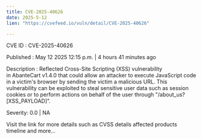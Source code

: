 ```yaml
---
title: CVE-2025-40626
date: 2025-5-12
lien: "https://cvefeed.io/vuln/detail/CVE-2025-40626"

---
```


CVE ID : CVE-2025-40626

Published :  May 12
2025
12:15 p.m. | 4 hours
41 minutes ago

Description : Reflected Cross-Site Scripting (XSS) vulnerability in AbanteCart v1.4.0
that could allow an attacker to execute JavaScript code in a victim's browser by sending the victim a malicious URL. This vulnerability can be exploited to steal sensitive user data
such as session cookies
or to perform actions on behalf of the user
through "/about_us?[XSS_PAYLOAD]".

Severity: 0.0 | NA

Visit the link for more details
such as CVSS details
affected products
timeline
and more...
